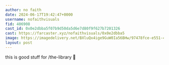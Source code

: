 ```yaml
---
author: no faith
date: 2024-06-17T19:42:47+0000
username: nofaithvisuals
fid: 406908
cast_id: 0x0e2dbba5f07b9d50da5d6e7d80f9f627b7201326
cast: https://farcaster.xyz/nofaithvisuals/0x0e2dbba5
image: https://imagedelivery.net/BXluQx4ige9GuW0Ia56BHw/97478fce-e551-480d-9dc2-972a2a9d3900/original
layout: post
---
```


this is good stuff for /the-library 💫

<img src='https://imagedelivery.net/BXluQx4ige9GuW0Ia56BHw/97478fce-e551-480d-9dc2-972a2a9d3900/original' alt='' referrerpolicy='no-referrer'/>
